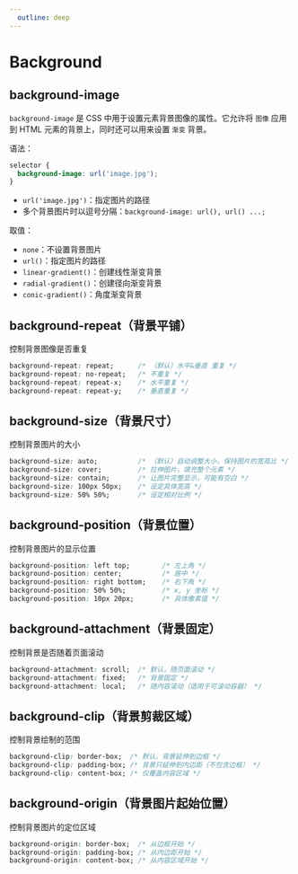 ```yaml
---
  outline: deep
---
```


# Background

## background-image

`background-image` 是 CSS 中用于设置元素背景图像的属性。它允许将 `图像` 应用到 HTML 元素的背景上，同时还可以用来设置 `渐变` 背景。

语法：

```css
selector {
  background-image: url('image.jpg');
}
```

- `url('image.jpg')`：指定图片的路径
- 多个背景图片时以逗号分隔：`background-image: url(), url() ...;`

取值：

- `none`：不设置背景图片
- `url()`：指定图片的路径
- `linear-gradient()`：创建线性渐变背景
- `radial-gradient()`：创建径向渐变背景
- `conic-gradient()`：角度渐变背景

## background-repeat（背景平铺）

控制背景图像是否重复

```css
background-repeat: repeat;      /* （默认）水平&垂直 重复 */
background-repeat: no-repeat;   /* 不重复 */
background-repeat: repeat-x;    /* 水平重复 */
background-repeat: repeat-y;    /* 垂直重复 */
```

## background-size（背景尺寸）

控制背景图片的大小

```css
background-size: auto;          /* （默认）自动调整大小，保持图片的宽高比 */
background-size: cover;         /* 拉伸图片，填充整个元素 */
background-size: contain;       /* 让图片完整显示，可能有空白 */
background-size: 100px 50px;    /* 设定具体宽高 */
background-size: 50% 50%;       /* 设定相对比例 */
```

## background-position（背景位置）

控制背景图片的显示位置

```css
background-position: left top;        /* 左上角 */
background-position: center;          /* 居中 */
background-position: right bottom;    /* 右下角 */
background-position: 50% 50%;         /* x, y 坐标 */
background-position: 10px 20px;       /* 具体像素值 */
```

## background-attachment（背景固定）

控制背景是否随着页面滚动

```css
background-attachment: scroll;  /* 默认，随页面滚动 */
background-attachment: fixed;   /* 背景固定 */
background-attachment: local;   /* 随内容滚动（适用于可滚动容器） */
```

## background-clip（背景剪裁区域）

控制背景绘制的范围

```css
background-clip: border-box;  /* 默认，背景延伸到边框 */
background-clip: padding-box; /* 背景只延伸到内边距（不包含边框） */
background-clip: content-box; /* 仅覆盖内容区域 */
```

## background-origin（背景图片起始位置）

控制背景图片的定位区域

```css
background-origin: border-box;  /* 从边框开始 */
background-origin: padding-box; /* 从内边距开始 */
background-origin: content-box; /* 从内容区域开始 */
```